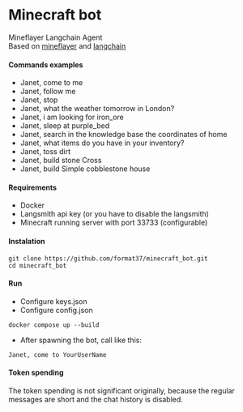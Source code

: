 # Minecraft bot
Mineflayer Langchain Agent  
Based on [mineflayer](https://github.com/PrismarineJS/mineflayer/tree/master/examples/python) and [langchain](https://python.langchain.com)
#### Commands examples
* Janet, come to me
* Janet, follow me  
* Janet, stop  
* Janet, what the weather tomorrow in London?  
* Janet, i am looking for iron_ore  
* Janet, sleep at purple_bed
* Janet, search in the knowledge base the coordinates of home
* Janet, what items do you have in your inventory?
* Janet, toss dirt
* Janet, build stone Cross
* Janet, build Simple cobblestone house
#### Requirements
* Docker
* Langsmith api key (or you have to disable the langsmith)
* Minecraft running server with port 33733 (configurable)
#### Instalation
```
git clone https://github.com/format37/minecraft_bot.git
cd minecraft_bot
```
#### Run
* Configure keys.json
* Configure config.json
```
docker compose up --build
```
* After spawning the bot, call like this:
```
Janet, come to YourUserName
```
#### Token spending
The token spending is not significant originally, because the regular messages are short and the chat history is disabled.